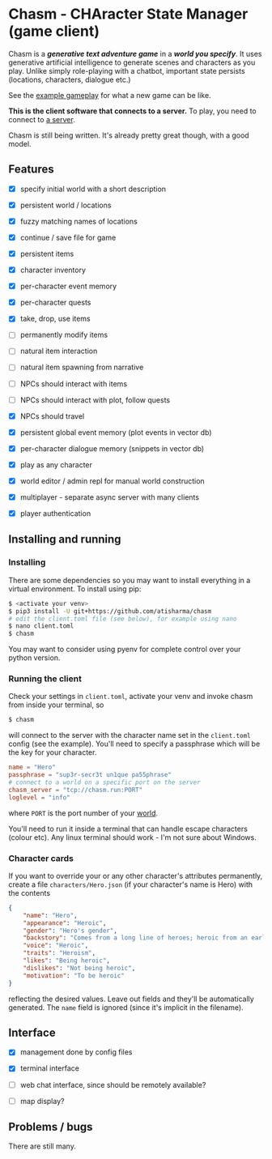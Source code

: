 # Chasm - CHAracter State Manager (game client)

Chasm is a ***generative text adventure game*** in a ***world you
specify***. It uses generative artificial intelligence to generate
scenes and characters as you play. Unlike simply role-playing with a
chatbot, important state persists (locations, characters, dialogue
etc.)

See the [example gameplay](example-gameplay.md) for what a new game can be like.

**This is the client software that connects to a server.**
To play, you need to connect to [a server](https://chasm.run/worlds).

Chasm is still being written. It's already pretty great though,
with a good model.


## Features

* [x] specify initial world with a short description
* [x] persistent world / locations
* [x] fuzzy matching names of locations
* [x] continue / save file for game
* [x] persistent items
* [x] character inventory
* [x] per-character event memory
* [x] per-character quests
* [x] take, drop, use items
* [ ] permanently modify items
* [ ] natural item interaction
* [ ] natural item spawning from narrative
* [ ] NPCs should interact with items
* [ ] NPCs should interact with plot, follow quests
* [x] NPCs should travel
* [x] persistent global event memory (plot events in vector db)
* [x] per-character dialogue memory (snippets in vector db)
* [x] play as any character
* [x] world editor / admin repl for manual world construction
* [x] multiplayer - separate async server with many clients
* [x] player authentication


## Installing and running

### Installing

There are some dependencies so you may want to install
everything in a virtual environment.
To install using pip:
```bash
$ <activate your venv>
$ pip3 install -U git+https://github.com/atisharma/chasm
# edit the client.toml file (see below), for example using nano
$ nano client.toml
$ chasm
```

You may want to consider using pyenv for complete control over your python version.


### Running the client

Check your settings in `client.toml`, activate your venv and invoke chasm from inside your terminal, so
```bash
$ chasm
```
will connect to the server with the character name set in the `client.toml` config (see the example). You'll need to specify a passphrase which will be the key for your character.

```toml
name = "Hero"
passphrase = "sup3r-secr3t un1que pa55phrase"
# connect to a world on a specific port on the server
chasm_server = "tcp://chasm.run:PORT"
loglevel = "info"
```
where `PORT` is the port number of your [world](https://chasm.run/worlds).

You'll need to run it inside a terminal that can handle escape characters (colour etc). Any linux terminal should work - I'm not sure about Windows.

### Character cards

If you want to override your or any other character's attributes
permanently, create a file `characters/Hero.json` (if your character's
name is Hero) with the contents
```json
{
    "name": "Hero",
    "appearance": "Heroic",
    "gender": "Hero's gender",
    "backstory": "Comes from a long line of heroes; heroic from an early age.",
    "voice": "Heroic",
    "traits": "Heroism",
    "likes": "Being heroic",
    "dislikes": "Not being heroic",
    "motivation": "To be heroic"
}
```
reflecting the desired values. Leave out fields and they'll be automatically generated. The `name` field is ignored (since it's implicit in the filename).


## Interface

- [x] management done by config files
- [x] terminal interface
- [ ] web chat interface, since should be remotely available?
- [ ] map display?


## Problems / bugs

There are still many.
